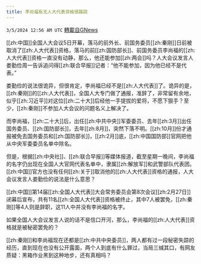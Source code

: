 ```yaml
---
title: 李尚福有无人大代表资格很蹊跷
---
```

`3/5/2024 12:56 AM UTC` [轉載自GNews](https://gnews.org/articles/2365208)

[[zh:中国]]全国人大会议5日开幕，落马的前外长、前国务委员[[zh:秦刚]]日前被取消了[[zh:人大代表]]资格，落马的前[[zh:国防部长]]、前国务委员李尚福的[[zh:人大代表]]资格一直没有动静，那么，他还能参加[[zh:两会]]吗？人大会议发言人娄勤俭周一告诉追问得[[zh:联合早报]]记者：“他不能参加，因为他已经不是代表。”

娄勤俭的说法很诡异，但很肯定，李尚福已经不是[[zh:人大代表]]了。诡异的是，[[zh:秦刚]]的[[zh:人大代表]]，全国人大专门做了通报，准辞了，非常留有余地，似乎[[zh:习近平]]对这位[[zh:二十大]]后经他一手提拔的爱将，不愿下狠手？至少，[[zh:秦刚]]不参加人大会议的问题名义上解决了。

而李尚福，[[zh:二十大]]后，出任[[zh:中共中央]]军委委员、去年[[zh:3月]]出任国务委员、[[zh:国防部长]]，去年[[zh:8月]]，突然下落不明。[[zh:10月]]份才通报被免去国务委员和[[zh:国防部长]]，[[zh:2月]]底，[[zh:中国国防部]]官网把他从中央军委委员名单中除名。

但是，根据[[zh:中央社]]、[[zh:联合早报]]等媒体报道，截至星期一晚间，李尚福的名字仍出现在全国人大官网代表名单中，隶属[[zh:解放军]]和武警部队代表团。[[zh:中国]]官方也没有任何[[zh:关于]]取消他的[[zh:人大代表]]资格的通报，人大会议发言人娄勤俭的说法是什么意思？

[[zh:中国]]第14届[[zh:全国人大代表]]大会常务委员会第8次会议[[zh:2月27日]]闭幕后宣布，共有11名[[zh:全国人大代表]]资格被终止，其中7人被罢免，[[zh:秦刚]]等4人则是辞职，这11人中并没有李尚福的名字。

如果全国人大会议发言人说的话不是信口开河，那么，李尚福的[[zh:人大代表]]资格就是被秘密罢免的？

[[zh:秦刚]]和李尚福现在还都是[[zh:中共中央委员]]，两人都有过一段秘密失踪的经历，直到现在也没有公开露面，两个人到底有什么罪过，当局三缄其口，有网友质疑：黑箱作业黑到这种地步，还有真相吗？
